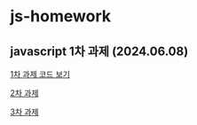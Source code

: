 # js-homework

## javascript 1차 과제 (2024.06.08)

[1차 과제 코드 보기](https://github.com/JUWON-YEO/js-homework/blob/main/mission01/js/mission01.js)

[2차 과제](https://github.com/JUWON-YEO/js-homework/blob/main/naver_login/README.md)

[3차 과제](https://github.com/JUWON-YEO/js-homework/blob/main/poster/README.md)
